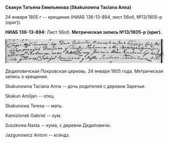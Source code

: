 **Скакун Татьяна Емильянова (Skakunowna Taciana Anna)**

24 января 1805 г -- крещение (НИАБ 136-13-894, лист 56об, №13/1805-р
(ориг)).

**НИАБ 136-13-894:** Лист 56об. **Метрическая запись №13/1805-р
(ориг).**

![](./media/5a9ed9a844afd72d6acf6b112eff34091752054d.png)

Дедиловичская Покровская церковь. 24 января 1805 года. Метрическая
запись о крещении.

Skakunowna Taciana Anna -- дочь родителей с деревни Заречье.

Skakun Amiljan -- отец.

Skakunowa Teresa -- мать.

Kamizionek Gabriel -- кум.

Suszkowa Nasta -- кума, с деревни Дедиловичи.

Jazgunowicz Antoni -- ксёндз.
